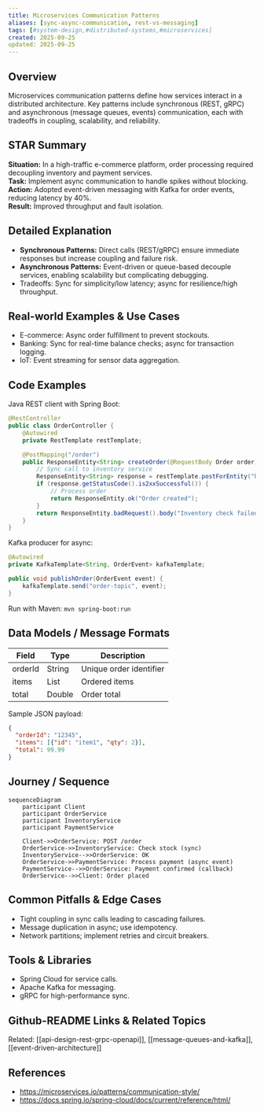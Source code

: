 ```yaml
---
title: Microservices Communication Patterns
aliases: [sync-async-communication, rest-vs-messaging]
tags: [#system-design,#distributed-systems,#microservices]
created: 2025-09-25
updated: 2025-09-25
---
```


## Overview
Microservices communication patterns define how services interact in a distributed architecture. Key patterns include synchronous (REST, gRPC) and asynchronous (message queues, events) communication, each with tradeoffs in coupling, scalability, and reliability.

## STAR Summary
**Situation:** In a high-traffic e-commerce platform, order processing required decoupling inventory and payment services.  
**Task:** Implement async communication to handle spikes without blocking.  
**Action:** Adopted event-driven messaging with Kafka for order events, reducing latency by 40%.  
**Result:** Improved throughput and fault isolation.

## Detailed Explanation
- **Synchronous Patterns:** Direct calls (REST/gRPC) ensure immediate responses but increase coupling and failure risk.
- **Asynchronous Patterns:** Event-driven or queue-based decouple services, enabling scalability but complicating debugging.
- Tradeoffs: Sync for simplicity/low latency; async for resilience/high throughput.

## Real-world Examples & Use Cases
- E-commerce: Async order fulfillment to prevent stockouts.
- Banking: Sync for real-time balance checks; async for transaction logging.
- IoT: Event streaming for sensor data aggregation.

## Code Examples
Java REST client with Spring Boot:
```java
@RestController
public class OrderController {
    @Autowired
    private RestTemplate restTemplate;

    @PostMapping("/order")
    public ResponseEntity<String> createOrder(@RequestBody Order order) {
        // Sync call to inventory service
        ResponseEntity<String> response = restTemplate.postForEntity("http://inventory-service/check", order, String.class);
        if (response.getStatusCode().is2xxSuccessful()) {
            // Process order
            return ResponseEntity.ok("Order created");
        }
        return ResponseEntity.badRequest().body("Inventory check failed");
    }
}
```

Kafka producer for async:
```java
@Autowired
private KafkaTemplate<String, OrderEvent> kafkaTemplate;

public void publishOrder(OrderEvent event) {
    kafkaTemplate.send("order-topic", event);
}
```

Run with Maven: `mvn spring-boot:run`

## Data Models / Message Formats
| Field | Type | Description |
|-------|------|-------------|
| orderId | String | Unique order identifier |
| items | List<Item> | Ordered items |
| total | Double | Order total |

Sample JSON payload:
```json
{
  "orderId": "12345",
  "items": [{"id": "item1", "qty": 2}],
  "total": 99.99
}
```

## Journey / Sequence
```mermaid
sequenceDiagram
    participant Client
    participant OrderService
    participant InventoryService
    participant PaymentService

    Client->>OrderService: POST /order
    OrderService->>InventoryService: Check stock (sync)
    InventoryService-->>OrderService: OK
    OrderService->>PaymentService: Process payment (async event)
    PaymentService-->>OrderService: Payment confirmed (callback)
    OrderService-->>Client: Order placed
```

## Common Pitfalls & Edge Cases
- Tight coupling in sync calls leading to cascading failures.
- Message duplication in async; use idempotency.
- Network partitions; implement retries and circuit breakers.

## Tools & Libraries
- Spring Cloud for service calls.
- Apache Kafka for messaging.
- gRPC for high-performance sync.

## Github-README Links & Related Topics
Related: [[api-design-rest-grpc-openapi]], [[message-queues-and-kafka]], [[event-driven-architecture]]

## References
- https://microservices.io/patterns/communication-style/
- https://docs.spring.io/spring-cloud/docs/current/reference/html/